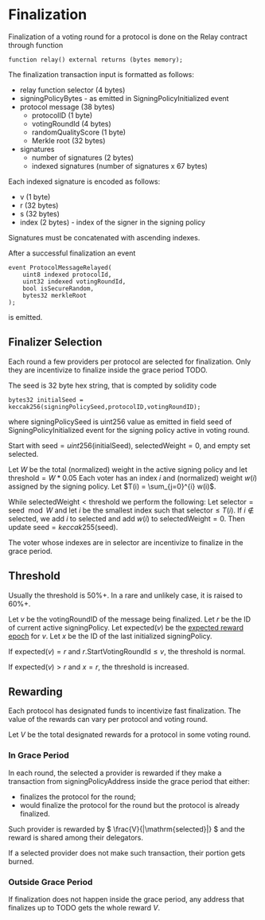# Finalization

Finalization of a voting round for a protocol is done on the Relay contract through function

```Solidity
function relay() external returns (bytes memory);
```

The finalization transaction input is formatted as follows:

- relay function selector (4 bytes)
- signingPolicyBytes - as emitted in SigningPolicyInitialized event
- protocol message (38 bytes)
  - protocolID (1 byte)
  - votingRoundId (4 bytes)
  - randomQualityScore (1 byte)
  - Merkle root (32 bytes)
- signatures
  - number of signatures (2 bytes)
  - indexed signatures (number of signatures x 67 bytes)

Each indexed signature is encoded as follows:

- v (1 byte)
- r (32 bytes)
- s (32 bytes)
- index (2 bytes) - index of the signer in the signing policy

Signatures must be concatenated with ascending indexes.

After a successful finalization an event

```Solidity
event ProtocolMessageRelayed(
    uint8 indexed protocolId,
    uint32 indexed votingRoundId,
    bool isSecureRandom,
    bytes32 merkleRoot
);
```

is emitted.

## Finalizer Selection

Each round a few providers per protocol are selected for finalization.
Only they are incentivize to finalize inside the grace period TODO.

The seed is 32 byte hex string, that is compted by solidity code

```solidity
bytes32 initialSeed = keccak256(signingPolicySeed,protocolID,votingRoundID);
```

where signingPolicySeed is uint256 value as emitted in field seed of SigningPolicyInitialized event for the signing policy active in voting round.

Start with $\mathrm{seed}= uint256(\mathrm{initialSeed})$, $\mathrm{selectedWeight}=0$, and empty set $\mathrm{selected}$.

Let $W$ be the total (normalized) weight in the active signing policy and let $\mathrm{threshold} = W * 0.05$
Each voter has an index $i$ and (normalized) weight $w(i)$ assigned by the signing policy.
Let $T(i) = \sum_{j=0}^{i} w(i)$.

While $\mathrm{selectedWeight} < \mathrm{threshold}$ we perform the following:
Let $\mathrm{selector}=\mathrm{seed}\mod W$ and let $i$ be the smallest index such that $\mathrm{selector} \leq T(i)$.
If $i \notin \mathrm{selected}$, we add $i$ to $\mathrm{selected}$ and add $w(i)$ to $\mathrm{selectedWeight}=0$.
Then update $\mathrm{seed} = keccak255(\mathrm{seed})$.

The voter whose indexes are in $\mathrm{selector}$ are incentivize to finalize in the grace period.

## Threshold

Usually the threshold is 50%+.
In a rare and unlikely case, it is raised to 60%+.

Let $v$ be the votingRoundID of the message being finalized.
Let $r$ be the ID of current active signingPolicy.
Let $\mathrm{expected}(v)$ be the [expected reward epoch](TODO) for $v$.
Let $x$ be the ID of the last initialized signingPolicy.

If $\mathrm{expected}(v) = r$ and $r.\mathrm{StartVotingRoundId}\leq v$, the threshold is normal.

If $\mathrm{expected}(v) > r$ and $x=r$, the threshold is increased.

## Rewarding

Each protocol has designated funds to incentivize fast finalization.
The value of the rewards can vary per protocol and voting round.

Let $V$ be the total designated rewards for a protocol in some voting round.

### In Grace Period

In each round, the selected a provider is rewarded if they make a transaction from signingPolicyAddress inside the grace period that either:

- finalizes the protocol for the round;
- would finalize the protocol for the round but the protocol is already finalized.

Such provider is rewarded by
$
\frac{V}{|\mathrm{selected}|}
$
and the reward is shared among their delegators.

If a selected provider does not make such transaction, their portion gets burned.

### Outside Grace Period

If finalization does not happen inside the grace period, any address that finalizes up to TODO gets the whole reward $V$.
